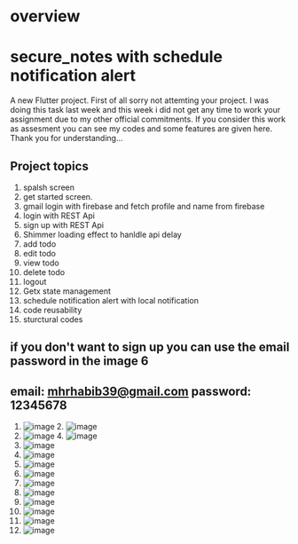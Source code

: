 # overview
# secure_notes with schedule notification alert

A new Flutter project.
First of all sorry not attemting your project. I was doing this task last week and this week i did not get any time to work your assignment due to my other official commitments. If you consider this work as assesment you can see my codes and some features are given here. Thank you for understanding...

## Project topics
1. spalsh screen
2. get started screen.
3. gmail login with firebase and fetch profile and name from firebase
4. login with REST Api
5. sign up with REST Api
6. Shimmer loading effect to hanldle api delay
7. add todo
8. edit todo
9. view todo
10. delete todo
11. logout
12. Getx state management
13. schedule notification alert with local notification
14. code reusability
15. sturctural codes
## if you don't want to sign up you can use the email password in the image 6 
## email: mhrhabib39@gmail.com  password: 12345678

1. ![image](https://github.com/mhrhabib/secure_notes/assets/16733982/6d1d842e-a1b4-4440-992b-b3f0b57f0a1e) 2. ![image](https://github.com/mhrhabib/secure_notes/assets/16733982/8d736c8a-ad59-4007-9457-02dba5543e26)
2.  ![image](https://github.com/mhrhabib/secure_notes/assets/16733982/8126feb7-6fd6-47c5-a728-f49bd4a4b3be) 4. ![image](https://github.com/mhrhabib/secure_notes/assets/16733982/849d2ddf-ce3d-4437-84a3-b6f7bce694a8)
3. ![image](https://github.com/mhrhabib/secure_notes/assets/16733982/11c4607e-de68-44cf-a856-0c0047202665)
4. ![image](https://github.com/mhrhabib/secure_notes/assets/16733982/ee7d6bbf-9db0-4e15-babe-0f3a0e6ad70a)
5. ![image](https://github.com/mhrhabib/secure_notes/assets/16733982/34dbd8b9-477a-4eb0-968d-bd7c5acc67d0)
6. ![image](https://github.com/mhrhabib/secure_notes/assets/16733982/90f6fead-9abf-4c22-8bbb-6a499078ad1d)
7. ![image](https://github.com/mhrhabib/secure_notes/assets/16733982/ba6d459b-8ff1-477c-8353-769700754629)
8. ![image](https://github.com/mhrhabib/secure_notes/assets/16733982/951e4bf8-9b83-421e-8e50-513ede61d30b)
9. ![image](https://github.com/mhrhabib/secure_notes/assets/16733982/95f1b345-e951-4f93-a479-921557a17112)
10. ![image](https://github.com/mhrhabib/secure_notes/assets/16733982/b36798e1-c9e2-43f2-a7b7-4f78e4edca09)
11. ![image](https://github.com/mhrhabib/secure_notes/assets/16733982/d138e10b-85e0-4b30-a164-518a31ddb31e)
12. ![image](https://github.com/mhrhabib/secure_notes/assets/16733982/ba1635b3-118b-471c-97f2-c928ae4e57ff)














